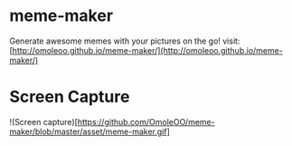 # meme-maker
Generate awesome memes with your pictures on the go!
visit: [http://omoleoo.github.io/meme-maker/](http://omoleoo.github.io/meme-maker/)


# Screen Capture
!(Screen capture)[https://github.com/OmoleOO/meme-maker/blob/master/asset/meme-maker.gif]